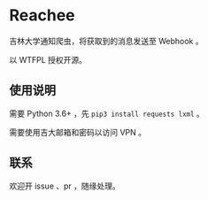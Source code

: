 # Reachee

吉林大学通知爬虫，将获取到的消息发送至 Webhook 。

以 WTFPL 授权开源。

## 使用说明

需要 Python 3.6+ ，先 `pip3 install requests lxml` 。

需要使用吉大邮箱和密码以访问 VPN 。

## 联系

欢迎开 issue 、pr ，随缘处理。
